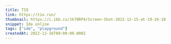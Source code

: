 ```yaml
---
title: TIO
link: https://tio.run/
thumbnail: https://i.ibb.co/Jk70RP4/Screen-Shot-2022-12-15-at-19-26-18.png
snippet: Ide online
tags: ["ide", "playground"]
createdAt: 2022-12-16T00:00:00.000Z
---
```

